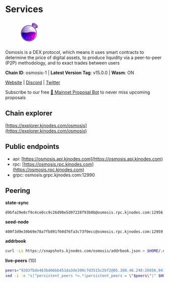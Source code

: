 # Services

<figure><img src="https://raw.githubusercontent.com/kj89/cosmos-images/main/logos/osmosis.png" alt=""><figcaption></figcaption></figure>

Osmosis is a DEX protocol, which means it uses smart contracts  to determine the price of digital assets, to produce liquidity  via a peer-to-peer (P2P) methodology, and to exact trades between users

**Chain ID**: osmosis-1 | **Latest Version Tag**: v15.0.0 | **Wasm**: ON

[Website](https://osmosis.zone) | [Discord](https://discord.gg/osmosis) | [Twitter](https://twitter.com/osmosiszone)



Subscribe to our free [🤖 Mainnet Proposal Bot](https://t.me/kjnodes_proposal_bot) to never miss upcoming proposals


## Chain explorer
[https://explorer.kjnodes.com/osmosis](https://explorer.kjnodes.com/osmosis)

## Public endpoints

* api: [https://osmosis.api.kjnodes.com](https://osmosis.api.kjnodes.com)
* rpc: [https://osmosis.rpc.kjnodes.com](https://osmosis.rpc.kjnodes.com)
* grpc: osmosis.grpc.kjnodes.com:12990

## Peering

**state-sync**

```text
d9bfa29e0cf9c4ce0cc9c26d98e5d97228f93b0b@osmosis.rpc.kjnodes.com:12956
```

**seed-node**

```text
400f3d9e30b69e78a7fb891f60d76fa3c73f0ecc@osmosis.rpc.kjnodes.com:12959
```

**addrbook**
```bash
curl -Ls https://snapshots.kjnodes.com/osmosis/addrbook.json > $HOME/.osmosisd/config/addrbook.json
```

**live-peers** (10)
```bash
peers="9203fbde463bd66bb451da3de390c7d3515c2bf2@65.108.46.248:26656,0419c998d6aac0afdb05808ad9a935670248e209@65.108.204.56:26656,406f64a8d601e34d7311fd61ec87b0c7028bd230@138.201.23.39:46656,e613079d9b1c1c688963215a975cc9b29722f4fb@65.108.238.103:12556,f9bfc7f25f63bd7e392fbe5465126b311465cbce@65.108.78.186:26656,2048e1bc1f020fa210fb475e7a0ec0948919609f@185.217.125.64:26656,f3262b9f490720920b0002fadd500af1cef3e6a6@51.222.40.84:26656,980b15331dece2aa8020c1800b9c00ddb273c872@138.201.32.103:30656,ac2fbcb5de633d136a942c28c3049e3edbc6e69a@85.239.233.61:2000,d9bfa29e0cf9c4ce0cc9c26d98e5d97228f93b0b@65.109.88.38:12956"
sed -i -e "s|^persistent_peers *=.*|persistent_peers = \"$peers\"|" $HOME/.osmosisd/config/config.toml
```
